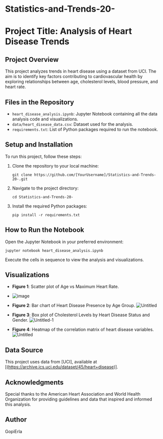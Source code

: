 # Statistics-and-Trends-20-


# Project Title: Analysis of Heart Disease Trends

## Project Overview
This project analyzes trends in heart disease using a dataset from UCI. The aim is to identify key factors contributing to cardiovascular health by exploring relationships between age, cholesterol levels, blood pressure, and heart rate.

## Files in the Repository
- `heart_disease_analysis.ipynb`: Jupyter Notebook containing all the data analysis code and visualizations.
- `data/heart_disease_data.csv`: Dataset used for the analysis.
- `requirements.txt`: List of Python packages required to run the notebook.

## Setup and Installation
To run this project, follow these steps:
1. Clone the repository to your local machine:
   ```
   git clone https://github.com/[YourUsername]/Statistics-and-Trends-20-.git
   ```
2. Navigate to the project directory:
   ```
   cd Statistics-and-Trends-20-
   ```
3. Install the required Python packages:
   ```
   pip install -r requirements.txt
   ```

## How to Run the Notebook
Open the Jupyter Notebook in your preferred environment:
```
jupyter notebook heart_disease_analysis.ipynb
```
Execute the cells in sequence to view the analysis and visualizations.

## Visualizations
- **Figure 1**: Scatter plot of Age vs Maximum Heart Rate.
- ![image](https://github.com/GopiErla/Statistics-and-Trends-20-/assets/161200181/99790183-b7ce-41ca-9114-56dc1fb4d99f)

- **Figure 2**: Bar chart of Heart Disease Presence by Age Group.
![Untitled](https://github.com/GopiErla/Statistics-and-Trends-20-/assets/161200181/89773743-80fc-450d-86e2-651ff184eea3)


- **Figure 3**: Box plot of Cholesterol Levels by Heart Disease Status and Gender.
![Untitled-1](https://github.com/GopiErla/Statistics-and-Trends-20-/assets/161200181/a8365550-738d-473b-b76b-de48be8829c2)


- **Figure 4**: Heatmap of the correlation matrix of heart disease variables.
  ![Untitled](https://github.com/GopiErla/Statistics-and-Trends-20-/assets/161200181/9de3e9b1-fffc-4083-807d-fd1f9bea1574)


## Data Source
This project uses data from [UCI], available at [(https://archive.ics.uci.edu/dataset/45/heart+disease)].

## Acknowledgments
Special thanks to the American Heart Association and World Health Organization for providing guidelines and data that inspired and informed this analysis.

## Author
GopiErla

